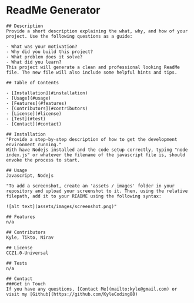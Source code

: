 # ReadMe Generator
    
    ## Description
    Provide a short description explaining the what, why, and how of your project. Use the following questions as a guide:

    - What was your motivation?
    - Why did you build this project?
    - What problem does it solve?
    - What did you learn?
    This project will generate a clean and professional looking ReadMe file. The new file will also include some helpful hints and tips.
    
    ## Table of Contents

    - [Installation](#installation)
    - [Usage](#usage)
    - [Features](#features)
    - [Contributors](#contributors)
    - [License](#license)
    - [Test](#test)
    - [Contact](#contact)

    ## Installation
    "Provide a step-by-step description of how to get the development environment running."
    With have Nodejs installed and the code setup correctly, typing "node index.js" or whatever the filename of the javascript file is, should envoke the process to start.
    
    ## Usage
    Javascript, Nodejs

    "To add a screenshot, create an 'assets / images' folder in your repository and upload your screenshot to it. Then, using the relative filepath, add it to your README using the following syntax:
    
    ![alt text](assets/images/screenshot.png)"

    ## Features
    n/a

    ## Contributors
    Kyle, Tikto, Nirav

    ## License
    CCZ1.0-Universal

    ## Tests
    n/a

    ## Contact
    ###Get in Touch
    If you have any questions, [Contact Me](mailto:kyle@gmail.com) or visit my [Github](https://github.com/KyleCoding88)
